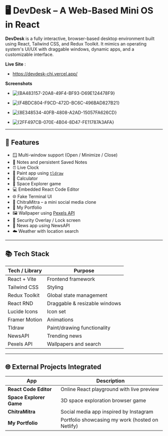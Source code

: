 # 🖥️ DevDesk – A Web-Based Mini OS in React

**DevDesk** is a fully interactive, browser-based desktop environment built using React, Tailwind CSS, and Redux Toolkit. It mimics an operating system's UI/UX with draggable windows, dynamic apps, and a customizable interface.

**Live Site** :
- https://devdesk-chi.vercel.app/

**Screenshots**
- ![{BA483157-20A8-49F4-BF93-D69E124478F9}](https://github.com/user-attachments/assets/3ace5daf-5187-4ee8-a1c8-2cfc5a5c01e4)

- ![{F4BDC804-F9CD-472D-BC6C-496BAD827B21}](https://github.com/user-attachments/assets/a49f489a-e811-455f-be8a-c9f18d563146)

- ![{8E348534-40FB-4808-A2AD-15057FA626CD}](https://github.com/user-attachments/assets/3f61413d-c07f-40c8-9593-722c4ff3d0af)

- ![{2FF497CB-070E-4B04-8D47-FE11787A3AFA}](https://github.com/user-attachments/assets/273b287e-5c03-4637-8651-26a26cc0f0fd)

---

## 🚀 Features

- 🪟 Multi-window support (Open / Minimize / Close)
- 📝 Notes and persistent Saved Notes
- ⏰ Live Clock
- 🎨 Paint app using [`tldraw`](https://www.tldraw.com/)
- 🧮 Calculator
- 🌌 Space Explorer game 
- 💻 Embedded React Code Editor
- 🌐 Fake Terminal UI
- 📸 ChitraMitra – a mini social media clone
- 📁 My Portfolio
- 🖼️ Wallpaper using [Pexels API](https://www.pexels.com/api/)
- 🔐 Security Overlay / Lock screen
- 📰 News app using NewsAPI
- ☁️ Weather with location search

---

## 📚 Tech Stack

| Tech / Library       | Purpose                             |
|----------------------|-------------------------------------|
| React + Vite         | Frontend framework                  |
| Tailwind CSS         | Styling                             |
| Redux Toolkit        | Global state management             |
| React RND            | Draggable & resizable windows       |
| Lucide Icons         | Icon set                            |
| Framer Motion        | Animations                          |
| Tldraw               | Paint/drawing functionality         |
| NewsAPI              | Trending news   |
| Pexels API           | Wallpapers and search               |

---

## 🌐 External Projects Integrated

| App                    | Description                                      |
|------------------------|--------------------------------------------------|
| **React Code Editor**  | Online React playground with live preview        |
| **Space Explorer Game**| 3D space exploration browser game                |
| **ChitraMitra**        | Social media app inspired by Instagram           |
| **My Portfolio**       | Portfolio showcasing my work (hosted on Netlify) |



